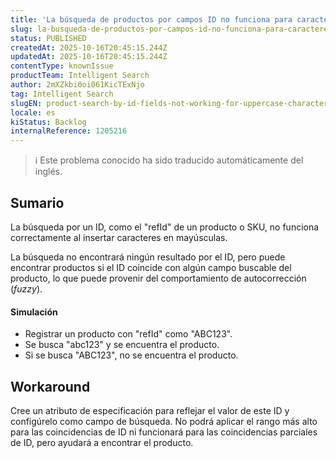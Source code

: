 ```yaml
---
title: 'La búsqueda de productos por campos ID no funciona para caracteres en mayúsculas'
slug: la-busqueda-de-productos-por-campos-id-no-funciona-para-caracteres-en-mayusculas
status: PUBLISHED
createdAt: 2025-10-16T20:45:15.244Z
updatedAt: 2025-10-16T20:45:15.244Z
contentType: knownIssue
productTeam: Intelligent Search
author: 2mXZkbi0oi061KicTExNjo
tag: Intelligent Search
slugEN: product-search-by-id-fields-not-working-for-uppercase-characters
locale: es
kiStatus: Backlog
internalReference: 1205216
---
```


>ℹ️ Este problema conocido ha sido traducido automáticamente del inglés.

## Sumario


La búsqueda por un ID, como el "refId" de un producto o SKU, no funciona correctamente al insertar caracteres en mayúsculas.

La búsqueda no encontrará ningún resultado por el ID, pero puede encontrar productos si el ID coincide con algún campo buscable del producto, lo que puede provenir del comportamiento de autocorrección (_fuzzy_).


#### Simulación



- Registrar un producto con "refId" como "ABC123".
- Se busca "abc123" y se encuentra el producto.
- Si se busca "ABC123", no se encuentra el producto.

## Workaround


Cree un atributo de especificación para reflejar el valor de este ID y configúrelo como campo de búsqueda. No podrá aplicar el rango más alto para las coincidencias de ID ni funcionará para las coincidencias parciales de ID, pero ayudará a encontrar el producto.